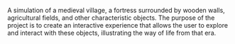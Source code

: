  A simulation of a medieval village, a fortress surrounded by wooden walls, agricultural fields, and other characteristic objects. The
 purpose of the project is to create an interactive experience that allows the user to explore and interact with these objects, illustrating
 the way of life from that era.

